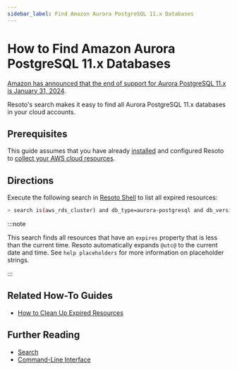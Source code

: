 ```yaml
---
sidebar_label: Find Amazon Aurora PostgreSQL 11.x Databases
---
```


# How to Find Amazon Aurora PostgreSQL 11.x Databases

[Amazon has announced that the end of support for Aurora PostgreSQL 11.x is January 31, 2024](https://repost.aws/questions/QUqTaY2mfcTSWoioVXmxSQdQ/announcement-amazon-aurora-postgre-sql-11-x-end-of-support-is-january-31-2024).

Resoto's search makes it easy to find all Aurora PostgreSQL 11.x databases in your cloud accounts.

## Prerequisites

This guide assumes that you have already [installed](../../getting-started/install-resoto/index.md) and configured Resoto to [collect your AWS cloud resources](../../reference/configuration/cloudprovider/aws.md).

## Directions

Execute the following search in [Resoto Shell](../../reference/components/shell.md) to list all expired resources:

```bash
> search is(aws_rds_cluster) and db_type=aurora-postgresql and db_version~11
```

:::note

This search finds all resources that have an `expires` property that is less than the current time. Resoto automatically expands `@utc@` to the current date and time. See `help placeholders` for more information on placeholder strings.

:::

## Related How-To Guides

- [How to Clean Up Expired Resources](../cleanup/clean-up-expired-resources.md)

## Further Reading

- [Search](../../reference/search/index.md)
- [Command-Line Interface](../../reference/cli/index.md)

